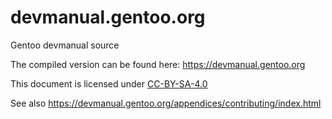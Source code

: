devmanual.gentoo.org
====================

Gentoo devmanual source

The compiled version can be found here: https://devmanual.gentoo.org

This document is licensed under [CC-BY-SA-4.0](LICENSE)

See also https://devmanual.gentoo.org/appendices/contributing/index.html
